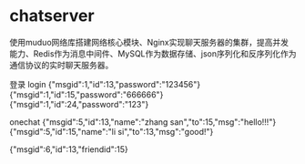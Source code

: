 # chatserver
使用muduo网络库搭建网络核心模块、Nginx实现聊天服务器的集群，提高并发能力、Redis作为消息中间件、MySQL作为数据存储、json序列化和反序列化作为通信协议的实时聊天服务器。

登录 login
{"msgid":1,"id":13,"password":"123456"}
{"msgid":1,"id":15,"password":"666666"}
{"msgid":1,"id":24,"password":"123"}

onechat
{"msgid":5,"id":13,"name":"zhang san","to":15,"msg":"hello!!!"}
{"msgid":5,"id":15,"name":"li si","to":13,"msg":"good!"}

{"msgid":6,"id":13,"friendid":15}
